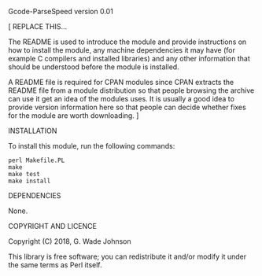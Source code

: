 Gcode-ParseSpeed version 0.01

[ REPLACE THIS...

  The README is used to introduce the module and provide instructions on
  how to install the module, any machine dependencies it may have (for
  example C compilers and installed libraries) and any other information
  that should be understood before the module is installed.

  A README file is required for CPAN modules since CPAN extracts the
  README file from a module distribution so that people browsing the
  archive can use it get an idea of the modules uses. It is usually a
  good idea to provide version information here so that people can
  decide whether fixes for the module are worth downloading.
]


INSTALLATION

To install this module, run the following commands:

	perl Makefile.PL
	make
	make test
	make install


DEPENDENCIES

None.

COPYRIGHT AND LICENCE

Copyright (C) 2018, G. Wade Johnson

This library is free software; you can redistribute it and/or modify
it under the same terms as Perl itself.
